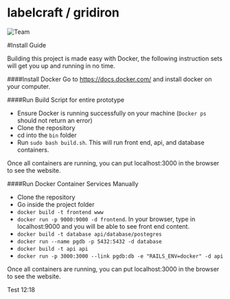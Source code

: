# labelcraft / gridiron

![Team](https://github.com/GridIron/labelcraft/blob/master/teamresources/gridiron.png)

#Install Guide

Building this project is made easy with Docker, the following instruction sets will get you up and running in no time. 

####Install Docker
Go to https://docs.docker.com/ and install docker on your computer.

####Run Build Script for entire prototype
* Ensure Docker is running successfully on your machine (`Docker ps` should not return an error)
* Clone the repository
* cd into the `bin` folder
* Run `sudo bash build.sh`. This will run front end, api, and database containers. 

Once all containers are running, you can put localhost:3000 in the browser to see the website. 

####Run Docker Container Services Manually
* Clone the repository
* Go inside the project folder
* `docker build -t frontend www`
* `docker run -p 9000:9000 -d frontend`. In your browser, type in localhost:9000 and you will be able to see front end content. 
* `docker build -t database api/database/postegres`
* `docker run --name pgdb -p 5432:5432 -d database`
* `docker build -t api api`
* `docker run -p 3000:3000 --link pgdb:db -e "RAILS_ENV=docker" -d api`<br>

Once all containers are running, you can put localhost:3000 in the browser to see the website.


Test 12:18
